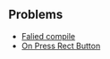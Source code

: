 ## Problems
- [Falied compile](https://stackoverflow.com/questions/32634352/react-native-android-build-failed-sdk-location-not-found)
- [On Press Rect Button](https://github.com/software-mansion/react-native-gesture-handler/issues/699)
